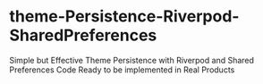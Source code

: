 # theme-Persistence-Riverpod-SharedPreferences
Simple but Effective Theme Persistence with Riverpod and Shared Preferences
Code Ready to be implemented in Real Products
